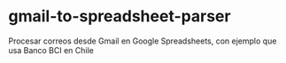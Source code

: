 # gmail-to-spreadsheet-parser
Procesar correos desde Gmail en Google Spreadsheets, con ejemplo que usa Banco BCI en Chile
